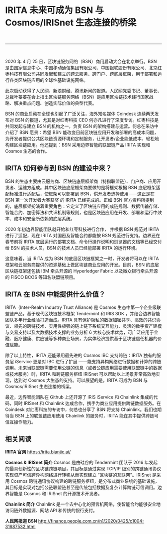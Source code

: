 # IRITA 未来可成为 BSN 与 Cosmos/IRISnet 生态连接的桥梁
<br>

---
<br>

2020 年 4 月 25 日，区块链服务网络（BSN）商用启动大会在北京举行。BSN 是由国家信息中心、中国移动通信集团有限公司、中国银联股份有限公司、北京红枣科技有限公司共同发起和建立的跨云服务、跨门户、跨底层框架，用于部署和运行各类区块链应用的全球性基础设施网络。



此次启动获得了人民网、新浪财经、腾讯新闻的报道。人民网党委书记、董事长、总裁叶蓁蓁在会上指出区块链服务网络（BSN）是应用区块链技术践行国家战略、解决重点问题、创造实际价值的典型代表。



BSN 的商业启动在全球也引起了广泛关注，海外知名媒体 Coindesk 连续两天发布对 BSN 的报道，尤其是对红枣科技 CEO 何亦凡进行了深度专访。红枣科技是共同发起与建立 BSN 的机构之一，负责 BSN 的架构搭建与运营。何总在采访中介绍了 BSN 愿景：希望 BSN 能改变目前区块链应用开发和部署的高成本问题，为开发者提供公共区块链资源环境和定制服务，让开发者/企业能低成本、轻松地构建区块链应用。他还提到：BSN 采用边界智能的联盟链产品 IRITA 实现和 Cosmos 生态的合作。


## IRITA 如何参与到 BSN 的建设中来？


BSN 的生态主要由云服务商、区块链底层框架商（特指联盟链）、门户商、应用开发者、运维方组成。其中区块链底层框架商要做的是将框架根据 BSN 底层框架适配标准进行适配后，使框架可以部署到 BSN，供开发者选择使用——这正是在 BSN 第一次开发者大赛获奖 的 IRITA 已经完成的。正如 BSN 官方资料所提到的，底层框架扮演着重要角色：它定义了区块链应用的成链规则、数据传输存储、智能合约、加密算法和共识机制等规则，也是区块链应用在开发、部署和运行中效率、成本和安全所依赖的底层系统。

2020 年初边界智能团队就开始和红枣科技进行合作， 并根据 BSN 规范对 IRITA 进行了适配，现在 IRITA 对国密及智能合约都能按 BSN 规范进行支持。边界还在春节前将 IRITA 底层运行的部署文档、命令行操作说明和浏览器的文档等已经交付给 BSN 的技术人员，BSN 的技术人员已经能部署 IRITA 的运行环境。

这意味着，当 IRITA 成为 BSN 的底层区块链框架之一时，开发者将可以在 IRITA 框架和云服务商提供的资源基础上做区块链商业应用的开发。目前，BSN 的底层区块链框架还包括 IBM 牵头开源的 Hyperledger Fabric 以及微众银行牵头开源的 FISCO BCOS 等知名联盟链项目。



## IRITA 在 BSN 中能提供什么价值？ 


IRITA（Inter-Realm Industry Trust Alliance) 是 Cosmos 生态中第一个企业级联盟链产品，基于现代区块链技术框架 Tendermint 和 IRIS SDK ，并结合边界智能团队多年行业经验打造而成。IRITA 具有保护隐私的数据加密共享、高效的共识协议、领先的跨链技术、实用性极强的链上链下系统交互能力、灵活的数字资产建模与交易支持以及大数据技术支撑的业务分析 6 大核心技术优势，可广泛应用于金融、医疗健康、供应链等多种商业场景，为实体经济提供基于区块链信任机器的价值赋能。

除了以上特性，IRITA 还能采用最先进的 Cosmos IBC 支持跨链：IRITA 独有的服务层 iService 更是对 IBC 进行了扩展 ——能支持异构网络进行数据和计算的跨链调用。未来当联盟链需要使用公链的信息（或者公链应用需要使用联盟链中的数据或技术服务）时，IRITA 和跨链服务枢纽 IRISnet 可以帮助以上场景非常高效地实现，达到对 Cosmos 大生态的支持。可以展望的是，IRITA 可成为 BSN 与 Cosmos/IRISnet 生态连接的桥梁。

最近，边界智能团队在 Github 上还开源了 IRIS iService 和 Chainlink 集成的代码，同时 IRISnet 和 Chainlink 达成合作，携手为商业应用提供跨链数据服务。在 Coindesk 对红枣科技的专访中，何总也分享了 BSN 将支持 Chainlink。我们也期待当 BSN 上的联盟链应用使用 Chainlink 的服务时，IRITA 能在其中提供跨链可信互操作能力。 

## 相关阅读

**IRITA 官网**
https://irita.bianjie.ai/

**Cosmos & IRISnet 简介**
Cosmos 是由硅谷的 Tendermint 团队于 2016 年发起的最具创新性的区块链跨链项目，其目标是通过实现 TCP/IP 级别的跨链通讯协议实现资产可信跨异构网络进行转移从而实现建立 “区块链的互联网”。IRISnet 是采用 Cosmos 跨链通讯协议构建的跨链服务枢纽，是分布式商业系统的基础设施，其目标是实现对包括公链联盟链甚至是传统包括数据及复杂计算跨链可信调用。边界智能是 Cosmos 和 IRISnet 的开源技术开发者。

**Chainlink 简介**
Chainlink 是一个去中心化的预言机网络，使智能合约能够安全地访问链外数据源、网站 API 和传统的银行支付。 

**人民网报道 BSN**
http://finance.people.com.cn/n1/2020/0425/c1004-31687532.html


